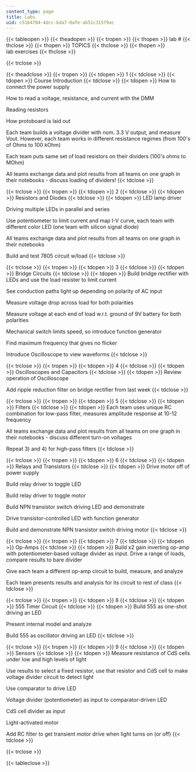 ```yaml
---
content_type: page
title: Labs
uid: c5164704-4dcc-bda7-0afe-ab51c315f9ac
---
```


{{< tableopen >}}
{{< theadopen >}}
{{< tropen >}}
{{< thopen >}}
lab #
{{< thclose >}}
{{< thopen >}}
TOPICS
{{< thclose >}}
{{< thopen >}}
lab exercises
{{< thclose >}}

{{< trclose >}}

{{< theadclose >}}
{{< tropen >}}
{{< tdopen >}}
1
{{< tdclose >}}
{{< tdopen >}}
Course Introduction
{{< tdclose >}}
{{< tdopen >}}
How to connect the power supply  
  
How to read a voltage, resistance, and current with the DMM  
  
Reading resistors  
  
How protoboard is laid out  
  
Each team builds a voltage divider with nom. 3.3 V output, and measure Vout. However, each team works in different resistance regimes (from 100's of Ohms to 100 kOhm)  
  
Each team puts same set of load resistors on their dividers (100's ohms to MOhm)  
  
All teams exchange data and plot results from all teams on one graph in their notebooks - discuss loading of dividers!
{{< tdclose >}}

{{< trclose >}}
{{< tropen >}}
{{< tdopen >}}
2
{{< tdclose >}}
{{< tdopen >}}
Resistors and Diodes
{{< tdclose >}}
{{< tdopen >}}
LED lamp driver  
  
Driving multiple LEDs in parallel and series  
  
Use potentiometer to limit current and map I-V curve, each team with different color LED (one team with silicon signal diode)  
  
All teams exchange data and plot results from all teams on one graph in their notebooks  
  
Build and test 7805 circuit w/load
{{< tdclose >}}

{{< trclose >}}
{{< tropen >}}
{{< tdopen >}}
3
{{< tdclose >}}
{{< tdopen >}}
Bridge Circuits
{{< tdclose >}}
{{< tdopen >}}
Build bridge rectifier with LEDs and use the load resister to limit current  
  
See conduction paths light up depending on polarity of AC input  
  
Measure voltage drop across load for both polarities  
  
Measure voltage at each end of load w.r.t. ground of 9V battery for both polarities  
  
Mechanical switch limits speed, so introduce function generator  
  
Find maximum frequency that gives no flicker  
  
Introduce Oscilloscope to view waveforms
{{< tdclose >}}

{{< trclose >}}
{{< tropen >}}
{{< tdopen >}}
4
{{< tdclose >}}
{{< tdopen >}}
Oscilloscopes and Capacitors
{{< tdclose >}}
{{< tdopen >}}
Review operation of Oscilloscope  
  
Add ripple reduction filter on bridge rectifier from last week
{{< tdclose >}}

{{< trclose >}}
{{< tropen >}}
{{< tdopen >}}
5
{{< tdclose >}}
{{< tdopen >}}
Filters
{{< tdclose >}}
{{< tdopen >}}
Each team uses unique RC combination for low-pass filter, measures amplitude response at 10-12 frequency  
  
All teams exchange data and plot results from all teams on one graph in their notebooks - discuss different turn-on voltages  
  
Repeat 3) and 4) for high-pass filters
{{< tdclose >}}

{{< trclose >}}
{{< tropen >}}
{{< tdopen >}}
6
{{< tdclose >}}
{{< tdopen >}}
Relays and Transistors
{{< tdclose >}}
{{< tdopen >}}
Drive motor off of power supply  
  
Build relay driver to toggle LED  
  
Build relay driver to toggle motor  
  
Build NPN transistor switch driving LED and demonstrate  
  
Drive transistor-controlled LED with function generator  
  
Build and demonstrate NPN transistor switch driving motor
{{< tdclose >}}

{{< trclose >}}
{{< tropen >}}
{{< tdopen >}}
7
{{< tdclose >}}
{{< tdopen >}}
Op-Amps
{{< tdclose >}}
{{< tdopen >}}
Build x2 gain inverting op-amp with potentiometer-based voltage divider as input. Drive a range of loads, compare results to bare divider  
  
Give each team a different op-amp circuit to build, measure, and analyze  
  
Each team presents results and analysis for its circuit to rest of class
{{< tdclose >}}

{{< trclose >}}
{{< tropen >}}
{{< tdopen >}}
8
{{< tdclose >}}
{{< tdopen >}}
555 Timer Circuit
{{< tdclose >}}
{{< tdopen >}}
Build 555 as one-shot driving an LED  
  
Present internal model and analyze  
  
Build 555 as oscillator driving an LED
{{< tdclose >}}

{{< trclose >}}
{{< tropen >}}
{{< tdopen >}}
9
{{< tdclose >}}
{{< tdopen >}}
Sensors
{{< tdclose >}}
{{< tdopen >}}
Measure resistance of CdS cells under low and high levels of light  
  
Use results to select a fixed resistor, use that resistor and CdS cell to make voltage divider circuit to detect light  
  
Use comparator to drive LED  
  
Voltage divider (potentiometer) as input to comparator-driven LED  
  
CdS cell divider as input  
  
Light-activated motor  
  
Add RC filter to get transient motor drive when light turns on (or off)
{{< tdclose >}}

{{< trclose >}}

{{< tableclose >}}